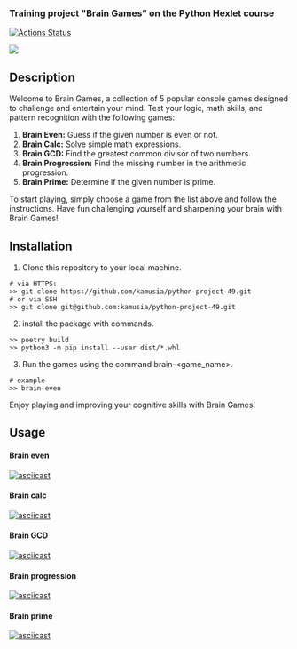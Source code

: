 ### Training project "Brain Games" on the Python Hexlet course

[![Actions Status](https://github.com/kamusia/python-project-49/actions/workflows/hexlet-check.yml/badge.svg)](https://github.com/kamusia/python-project-49/actions)

<a href="https://codeclimate.com/github/kamusia/python-project-49/maintainability"><img src="https://api.codeclimate.com/v1/badges/e9bce50b304179da2025/maintainability" /></a>

## Description
Welcome to Brain Games, a collection of 5 popular console games designed to challenge and entertain your mind. Test your logic, math skills, and pattern recognition with the following games:

1. **Brain Even:** Guess if the given number is even or not.
2. **Brain Calc:** Solve simple math expressions.
3. **Brain GCD:** Find the greatest common divisor of two numbers.
4. **Brain Progression:** Find the missing number in the arithmetic progression.
5. **Brain Prime:** Determine if the given number is prime.

To start playing, simply choose a game from the list above and follow the instructions. Have fun challenging yourself and sharpening your brain with Brain Games!

## Installation
1. Clone this repository to your local machine.
```
# via HTTPS:
>> git clone https://github.com/kamusia/python-project-49.git
# or via SSH
>> git clone git@github.com:kamusia/python-project-49.git
```
2. install the package with commands.
```
>> poetry build
>> python3 -m pip install --user dist/*.whl
```
3. Run the games using the command brain-<game_name>.
```
# example
>> brain-even
```

Enjoy playing and improving your cognitive skills with Brain Games!
## Usage
#### Brain even
[![asciicast](https://asciinema.org/a/TAYb6mIeK5zQxebn33AaubRo9.svg)](https://asciinema.org/a/TAYb6mIeK5zQxebn33AaubRo9)
#### Brain calc
[![asciicast](https://asciinema.org/a/6UQriprfaggfmNFjjFhqjaRmQ.svg)](https://asciinema.org/a/6UQriprfaggfmNFjjFhqjaRmQ)
#### Brain GCD 
[![asciicast](https://asciinema.org/a/HeEvCLCuqWfIgssffrSwDLaSD.svg)](https://asciinema.org/a/HeEvCLCuqWfIgssffrSwDLaSD)
#### Brain progression
[![asciicast](https://asciinema.org/a/RL80z4VbPrIv1VNZTZb2lufs5.svg)](https://asciinema.org/a/RL80z4VbPrIv1VNZTZb2lufs5)
#### Brain prime
[![asciicast](https://asciinema.org/a/eyfcQrm6UnV35Mlut0yYqrvPI.svg)](https://asciinema.org/a/eyfcQrm6UnV35Mlut0yYqrvPI)
